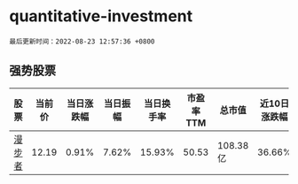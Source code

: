 # quantitative-investment

`最后更新时间：2022-08-23 12:57:36 +0800`

## 强势股票

|股票|当前价|当日涨跌幅|当日振幅|当日换手率|市盈率TTM|总市值|近10日涨跌幅|
|----|----|----|----|----|----|----|----|
|[漫步者](https://xueqiu.com/S/SZ002351)|12.19|0.91%|7.62%|15.93%|50.53|108.38亿|36.66%|
